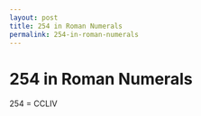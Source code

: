 ```yaml
---
layout: post
title: 254 in Roman Numerals
permalink: 254-in-roman-numerals
---
```


# 254 in Roman Numerals

254 = CCLIV
